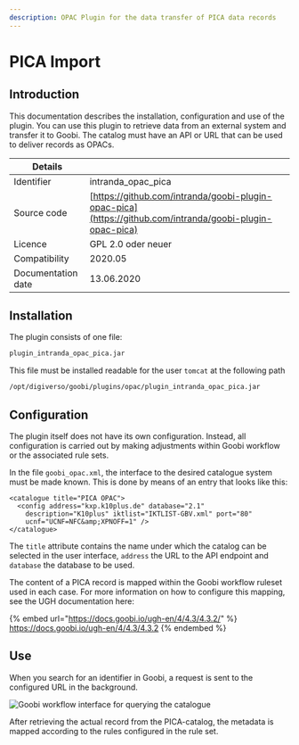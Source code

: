 ```yaml
---
description: OPAC Plugin for the data transfer of PICA data records
---
```


# PICA Import

## Introduction

This documentation describes the installation, configuration and use of the plugin. You can use this plugin to retrieve data from an external system and transfer it to Goobi. The catalog must have an API or URL that can be used to deliver records as OPACs.

| Details            |                                                                                                          |
| ------------------ | -------------------------------------------------------------------------------------------------------- |
| Identifier         | intranda\_opac\_pica                                                                                     |
| Source code        | [https://github.com/intranda/goobi-plugin-opac-pica](https://github.com/intranda/goobi-plugin-opac-pica) |
| Licence            | GPL 2.0 oder neuer                                                                                       |
| Compatibility      | 2020.05                                                                                                  |
| Documentation date | ​13.06.2020                                                                                              |

## Installation

The plugin consists of one file:

```bash
plugin_intranda_opac_pica.jar
```

This file must be installed readable for the user `tomcat` at the following path

```bash
/opt/digiverso/goobi/plugins/opac/plugin_intranda_opac_pica.jar
```

## Configuration

The plugin itself does not have its own configuration. Instead, all configuration is carried out by making adjustments within Goobi workflow or the associated rule sets.

In the file `goobi_opac.xml`, the interface to the desired catalogue system must be made known. This is done by means of an entry that looks like this:

```markup
<catalogue title="PICA OPAC">
  <config address="kxp.k10plus.de" database="2.1"
    description="K10plus" iktlist="IKTLIST-GBV.xml" port="80"
    ucnf="UCNF=NFC&amp;XPNOFF=1" />
</catalogue>
```

The `title` attribute contains the name under which the catalog can be selected in the user interface, `address` the URL to the API endpoint and `database` the database to be used.

The content of a PICA record is mapped within the Goobi workflow ruleset used in each case. For more information on how to configure this mapping, see the UGH documentation here:

{% embed url="https://docs.goobi.io/ugh-en/4/4.3/4.3.2/" %}
https://docs.goobi.io/ugh-en/4/4.3/4.3.2
{% endembed %}

## Use

When you search for an identifier in Goobi, a request is sent to the configured URL in the background.

![Goobi workflow interface for querying the catalogue](../.gitbook/assets/intranda\_opac\_pica\_en.png)

After retrieving the actual record from the PICA-catalog, the metadata is mapped according to the rules configured in the rule set.
